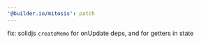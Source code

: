 ```yaml
---
'@builder.io/mitosis': patch
---
```


fix: solidjs `createMemo` for onUpdate deps, and for getters in state
